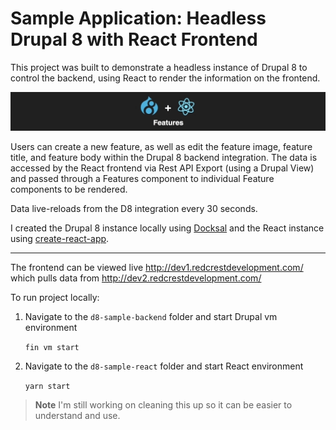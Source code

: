 # Sample Application: Headless Drupal 8 with React Frontend

This project was built to demonstrate a headless instance of Drupal 8 to control the backend, using React to render the information on the frontend.

![](logo.gif)

Users can create a new feature, as well as edit the feature image, feature title, and feature body within the Drupal 8 backend integration. The data is accessed by the React frontend via Rest API Export (using a Drupal View) and passed through a Features component to individual Feature components to be rendered.

Data live-reloads from the D8 integration every 30 seconds.

I created the Drupal 8 instance locally using [Docksal](https://github.com/docksal/docksal) and the React instance using [create-react-app](https://github.com/facebook/create-react-app).

---

The frontend can be viewed live http://dev1.redcrestdevelopment.com/ which pulls data from http://dev2.redcrestdevelopment.com/


To run project locally:

1. Navigate to the `d8-sample-backend` folder and start Drupal vm environment

   `fin vm start`

2. Navigate to the `d8-sample-react` folder and start React environment

   `yarn start`


>**Note** I'm still working on cleaning this up so it can be easier to understand and use.

